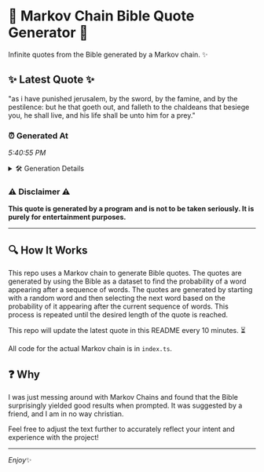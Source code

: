 # 📖 Markov Chain Bible Quote Generator 📖

Infinite quotes from the Bible generated by a Markov chain. ✨

## ✨ Latest Quote ✨
"as i have punished jerusalem, by the sword, by the famine, and by the pestilence: but he that goeth out, and falleth to the chaldeans that besiege you, he shall live, and his life shall be unto him for a prey."

### ⏰ Generated At
*5:40:55 PM*

<details>
    <summary>🛠️ Generation Details</summary>
    <p>
        <strong>🌱 Seed:</strong> as<br>
        <strong>🔄 Iterations:</strong> 40<br>
        <strong>📜 Context History:</strong><br>[ as ]: i<br>[ as, i ]: have<br>[ as, i, have ]: punished<br>[ as, i, have, punished ]: jerusalem,<br>[ as, i, have, punished, jerusalem, ]: by<br>[ as, i, have, punished, jerusalem,, by ]: the<br>[ i, have, punished, jerusalem,, by, the ]: sword,<br>[ have, punished, jerusalem,, by, the, sword, ]: by<br>[ punished, jerusalem,, by, the, sword,, by ]: the<br>[ jerusalem,, by, the, sword,, by, the ]: famine,<br>[ by, the, sword,, by, the, famine, ]: and<br>[ the, sword,, by, the, famine,, and ]: by<br>[ sword,, by, the, famine,, and, by ]: the<br>[ by, the, famine,, and, by, the ]: pestilence:<br>[ the, famine,, and, by, the, pestilence: ]: but<br>[ famine,, and, by, the, pestilence:, but ]: he<br>[ and, by, the, pestilence:, but, he ]: that<br>[ by, the, pestilence:, but, he, that ]: goeth<br>[ the, pestilence:, but, he, that, goeth ]: out,<br>[ pestilence:, but, he, that, goeth, out, ]: and<br>[ but, he, that, goeth, out,, and ]: falleth<br>[ he, that, goeth, out,, and, falleth ]: to<br>[ that, goeth, out,, and, falleth, to ]: the<br>[ goeth, out,, and, falleth, to, the ]: chaldeans<br>[ out,, and, falleth, to, the, chaldeans ]: that<br>[ and, falleth, to, the, chaldeans, that ]: besiege<br>[ falleth, to, the, chaldeans, that, besiege ]: you,<br>[ to, the, chaldeans, that, besiege, you, ]: he<br>[ the, chaldeans, that, besiege, you,, he ]: shall<br>[ chaldeans, that, besiege, you,, he, shall ]: live,<br>[ that, besiege, you,, he, shall, live, ]: and<br>[ besiege, you,, he, shall, live,, and ]: his<br>[ you,, he, shall, live,, and, his ]: life<br>[ he, shall, live,, and, his, life ]: shall<br>[ shall, live,, and, his, life, shall ]: be<br>[ live,, and, his, life, shall, be ]: unto<br>[ and, his, life, shall, be, unto ]: him<br>[ his, life, shall, be, unto, him ]: for<br>[ life, shall, be, unto, him, for ]: a<br>[ shall, be, unto, him, for, a ]: prey.<br>
    </p>
</details>

### ⚠️ Disclaimer ⚠️
**This quote is generated by a program and is not to be taken seriously. It is purely for entertainment purposes.**

---

## 🔍 How It Works

This repo uses a Markov chain to generate Bible quotes. The quotes are generated by using the Bible as a dataset to find the probability of a word appearing after a sequence of words. The quotes are generated by starting with a random word and then selecting the next word based on the probability of it appearing after the current sequence of words. This process is repeated until the desired length of the quote is reached.

This repo will update the latest quote in this README every 10 minutes. ⏳

All code for the actual Markov chain is in `index.ts`.

## ❓ Why

I was just messing around with Markov Chains and found that the Bible surprisingly yielded good results when prompted. 
It was suggested by a friend, and I am in no way christian.

Feel free to adjust the text further to accurately reflect your intent and experience with the project!

---

*Enjoy*✨

